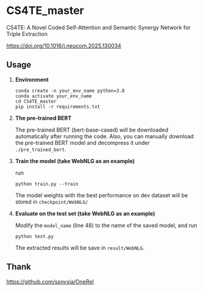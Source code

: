 # CS4TE_master
 CS4TE: A Novel Coded Self-Attention and Semantic Synergy Network for Triple Extraction
 
 https://doi.org/10.1016/j.neucom.2025.130034

## Usage

1. **Environment**
   ```shell
   conda create -n your_env_name python=3.8
   conda activate your_env_name
   cd CS4TE_master
   pip install -r requirements.txt
   ```

2. **The pre-trained BERT**

    The pre-trained BERT (bert-base-cased) will be downloaded automatically after running the code. Also, you can manually download the pre-trained BERT model and decompress it under `./pre_trained_bert`.


3. **Train the model (take WebNLG as an example)**

    run
    ```shell
    python train.py --train
    ```
    The model weights with the best performance on dev dataset will be stored in `checkpoint/WebNLG/`

4. **Evaluate on the test set (take WebNLG as an example)**

    Modify the `model_name` (line 48) to the name of the saved model, and run 
    ```shell
    python test.py
    ```
    The extracted results will be save in `result/WebNLG`.
   
## Thank
https://github.com/ssnvxia/OneRel
